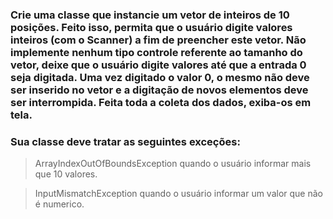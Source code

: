 ### Crie uma classe que instancie um vetor de inteiros de 10 posições. Feito isso, permita que o usuário digite valores inteiros (com o Scanner) a fim de preencher este vetor. Não implemente nenhum tipo controle referente ao tamanho do vetor, deixe que o usuário digite valores até que a entrada 0 seja digitada. Uma vez digitado o valor 0, o mesmo não deve ser inserido no vetor e a digitação de novos elementos deve ser interrompida. Feita toda a coleta dos dados, exiba-os em tela.

### Sua classe deve tratar as seguintes exceções:

> ArrayIndexOutOfBoundsException quando o usuário informar mais que 10 valores.

> InputMismatchException quando o usuário informar um valor que não é numerico.

